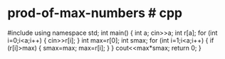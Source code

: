 # prod-of-max-numbers # cpp
#include <iostream>
using namespace std;
int main()
{
    int a;
    cin>>a;
    int r[a];
    for (int i=0;i<a;i++)
    {
        cin>>r[i];
    }
    int max=r[0];
    int smax;
    for (int i=1;i<a;i++)
    {
        if (r[i]>max)
        {
            smax=max;
            max=r[i];
        }
    }
    cout<<max*smax;
    return 0;
}
